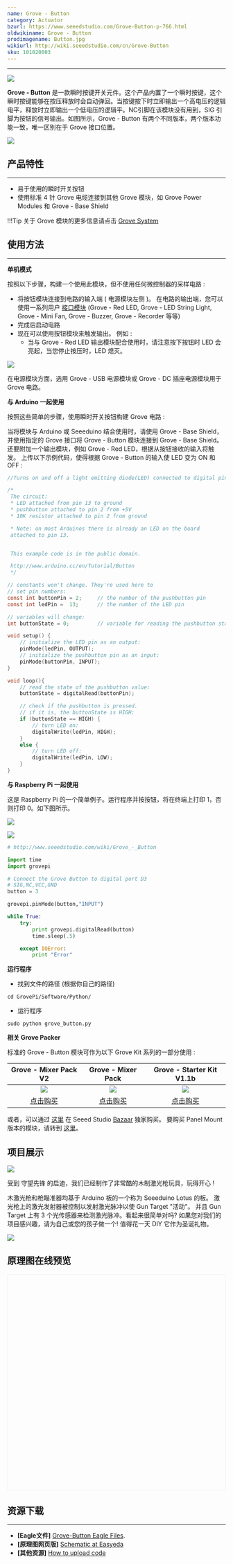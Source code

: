 ```yaml
---
name: Grove - Button
category: Actuator
bzurl: https://www.seeedstudio.com/Grove-Button-p-766.html
oldwikiname: Grove - Button
prodimagename: Button.jpg
wikiurl: http://wiki.seeedstudio.com/cn/Grove-Button
sku: 101020003
---
```


---

![](https://github.com/SeeedDocument/Grove_Button/raw/master/image/Button.jpg)

**Grove - Button** 是一款瞬时按键开关元件。这个产品内置了一个瞬时按键，这个瞬时按键能够在按压释放时会自动弹回。当按键按下时立即输出一个高电压的逻辑电平，释放时立即输出一个低电压的逻辑平。NC引脚在该模块没有用到，SIG 引脚为按钮的信号输出。如图所示，Grove - Button 有两个不同版本，两个版本功能一致，唯一区别在于 Grove 接口位置。

[![](https://github.com/SeeedDocument/wiki_chinese/raw/master/docs/images/click_to_buy.PNG)](https://item.taobao.com/item.htm?spm=a1z10.3-c.w4002-11172317909.12.43b722dcozKioJ&id=531838497696)

## 产品特性
---
- 易于使用的瞬时开关按钮
- 使用标准 4 针 Grove 电缆连接到其他 Grove 模块，如 Grove Power Modules 和 Grove - Base Shield

!!!Tip
    关于 Grove 模块的更多信息请点击 [Grove System](http://wiki.seeedstudio.com/cn/Grove_System/)

## 使用方法
---
**单机模式**

按照以下步骤，构建一个使用此模块，但不使用任何微控制器的采样电路 :
- 将按钮模块连接到电路的输入端 ( 电源模块左侧 )。 在电路的输出端，您可以使用一系列用户 [接口模块](/Grove/Grove_System/) (Grove - Red LED, Grove - LED String Light, Grove - Mini Fan, Grove - Buzzer, Grove - Recorder 等等)
- 完成后启动电路
- 现在可以使用按钮模块来触发输出。 例如 :
  - 当与 Grove - Red LED 输出模块配合使用时，请注意按下按钮时 LED 会亮起，当您停止按压时，LED 熄灭。

![](https://github.com/SeeedDocument/Grove_Button/raw/master/image/Grove-momentarySwitch-RedLED.jpg)

在电源模块方面，选用 Grove - USB 电源模块或 Grove - DC 插座电源模块用于 Grove 电路。

**与 Arduino 一起使用**

按照这些简单的步骤，使用瞬时开关按钮构建 Grove 电路 :

当将模块与 Arduino 或 Seeeduino 结合使用时，请使用 Grove - Base Shield，并使用指定的 Grove 接口将 Grove - Button 模块连接到 Grove - Base Shield。 还要附加一个输出模块，例如 Grove - Red LED，根据从按钮接收的输入将触发。
上传以下示例代码，使得根据 Grove - Button 的输入使 LED 变为 ON 和 OFF :

```c
//Turns on and off a light emitting diode(LED) connected to digital pin 13, when pressing a pushbutton attached to pin 2.

/*
 The circuit:
 * LED attached from pin 13 to ground
 * pushbutton attached to pin 2 from +5V
 * 10K resistor attached to pin 2 from ground

 * Note: on most Arduinos there is already an LED on the board
 attached to pin 13.


 This example code is in the public domain.

 http://www.arduino.cc/en/Tutorial/Button
 */

// constants won't change. They're used here to
// set pin numbers:
const int buttonPin = 2;     // the number of the pushbutton pin
const int ledPin =  13;      // the number of the LED pin

// variables will change:
int buttonState = 0;         // variable for reading the pushbutton status

void setup() {
    // initialize the LED pin as an output:
    pinMode(ledPin, OUTPUT);
    // initialize the pushbutton pin as an input:
    pinMode(buttonPin, INPUT);
}

void loop(){
    // read the state of the pushbutton value:
    buttonState = digitalRead(buttonPin);

    // check if the pushbutton is pressed.
    // if it is, the buttonState is HIGH:
    if (buttonState == HIGH) {
        // turn LED on:
        digitalWrite(ledPin, HIGH);
    }
    else {
        // turn LED off:
        digitalWrite(ledPin, LOW);
    }
}
```
**与 Raspberry Pi 一起使用**

这是 Raspberry Pi 的一个简单例子。运行程序并按按钮，将在终端上打印 1，否则打印 0。如下图所示。

![](https://github.com/SeeedDocument/Grove_Button/raw/master/image/GrovePi%2B_grove_button.jpg)

![](https://github.com/SeeedDocument/Grove_Button/raw/master/image/Grovepi%2B_grove_button_terminal.jpg)

```python
# http://www.seeedstudio.com/wiki/Grove_-_Button

import time
import grovepi

# Connect the Grove Button to digital port D3
# SIG,NC,VCC,GND
button = 3

grovepi.pinMode(button,"INPUT")

while True:
    try:
        print grovepi.digitalRead(button)
        time.sleep(.5)

    except IOError:
        print "Error"
```

**运行程序**

- 找到文件的路径 (根据你自己的路径)
```
cd GrovePi/Software/Python/
```
- 运行程序
```
sudo python grove_button.py
```

**相关 Grove Packer**

标准的 Grove - Button 模块可作为以下 Grove Kit 系列的一部分使用 :

|Grove - Mixer Pack V2|Grove - Mixer Pack|Grove - Starter Kit V1.1b|
|:---:|:---:|:---:|
|![](https://github.com/SeeedDocument/Grove_Button/raw/master/image/mixer%20pack%20v2.jpg)|![](https://github.com/SeeedDocument/Grove_Button/raw/master/image/mixer%20pack.jpg)|![](https://github.com/SeeedDocument/Grove_Button/raw/master/image/Newbundle1.jpg)|
|<a href="https://www.seeedstudio.com/Mixer-Pack-V2(Electronic-blocks%2Cwithout-Arduino%2Cplug-and-play-system)-p-1867.html">点击购买</a>|[点击购买](https://www.seeedstudio.com/Grove-Mixer-Pack-p-1590.html)|[点击购买](https://www.seeedstudio.com/Grove-Starter-Kit-for-Arduino-p-1855.html)|

或者，可以通过 [这里](https://www.seeedstudio.com/Grove-Button-p-766.html) 在 Seeed Studio [Bazaar](https://www.seeedstudio.com/) 独家购买。 要购买 Panel Mount 版本的模块，请转到 [这里](http://www.seeedstudio.com/depot/Grove-ButtonP-p-1243.html)。


## 项目展示

![](https://raw.githubusercontent.com/SeeedDocument/Grove_Button/master/img/gun.jpg)

受到 守望先锋 的启迪，我们已经制作了非常酷的木制激光枪玩具，玩得开心 !

木激光枪和枪瞄准器均基于 Arduino 板的一个称为 Seeeduino Lotus 的板。 激光枪上的激光发射器被控制以发射激光脉冲以使 Gun Target "活动"。 并且 Gun Target 上有 3 个光传感器来检测激光脉冲。看起来很简单对吗? 如果您对我们的项目感兴趣，请为自己或您的孩子做一个! 值得花一天 DIY 它作为圣诞礼物。   

[![](https://raw.githubusercontent.com/SeeedDocument/Seeed-WiKi/master/docs/images/make.png)](http://www.instructables.com/id/DIY-a-Wooden-Laser-Gun-As-a-Xmas-Present-for-Your-/)


## 原理图在线预览


<div class="altium-ecad-viewer" data-project-src="https://github.com/SeeedDocument/Grove_Button/raw/master/resources/Grove_-_Button_v1.0_Source_File.zip" style="border-radius: 0px 0px 4px 4px; height: 500px; border-style: solid; border-width: 1px; border-color: rgb(241, 241, 241); overflow: hidden; max-width: 1280px; max-height: 700px; box-sizing: border-box;" />
</div>


## 资源下载
---
- **[Eagle文件]** [Grove-Button Eagle Files](https://github.com/SeeedDocument/Grove_Button/raw/master/resources/Grove_-_Button_v1.0_Source_File.zip).
- **[原理图网页版]** [Schematic at Easyeda](https://easyeda.com/Seeed/Grove_Button_v1_2-f0f9f212fcee460ebe3703dab813e5c4)
- **[其他资源]** [How to upload code](http://wiki.seeedstudio.com/wiki/Upload_Code)
